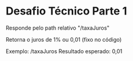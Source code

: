 # Desafio Técnico Parte 1
Responde pelo path relativo "/taxaJuros"

Retorna o juros de 1% ou 0,01 (fixo no código)

Exemplo: /taxaJuros Resultado esperado: 0,01

